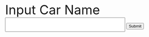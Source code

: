 <style>
#input {
    text-shadow: 0 1px 1px hsl(0 0% 0% / 20%);
}


a:focus,
a:hover {
  text-decoration-color: black;
}

input {
  font-size: 2em;
  padding: 0.2em 0.5em;
}   

label {
    font-size: 3em;
}
</style>


<label for="inputCarName">Input Car Name</label><br>
<input type="text" name="inputCarName" autocomplete="off" />
<button onclick="carName()" type="submit">Submit</button>

